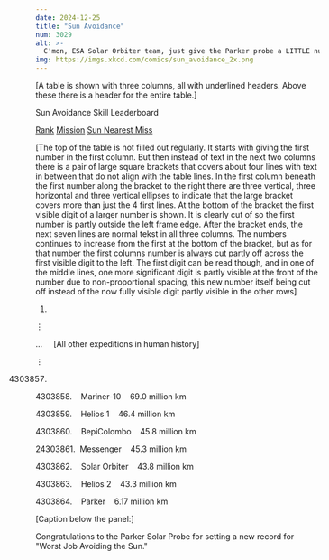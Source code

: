 ```yaml
---
date: 2024-12-25
title: "Sun Avoidance"
num: 3029
alt: >-
  C'mon, ESA Solar Orbiter team, just give the Parker probe a LITTLE nudge at aphelion. Crash it into the sun. Fulfill the dream of Icarus. It is your destiny.
img: https://imgs.xkcd.com/comics/sun_avoidance_2x.png
---
```

[A table is shown with three columns, all with underlined headers. Above these there is a header for the entire table.]

Sun Avoidance Skill Leaderboard

<u>Rank</u> <u>Mission</u> <u>Sun Nearest Miss</u>

[The top of the table is not filled out regularly. It starts with giving the first number in the first column. But then instead of text in the next two columns there is a pair of large square brackets that covers about four lines with text in between that do not align with the table lines. In the first column beneath the first number along the bracket to the right there are three vertical, three horizontal and three vertical ellipses to indicate that the large bracket covers more than just the 4 first lines. At the bottom of the bracket the first visible digit of a larger number is shown.  It is clearly cut of so the first number is partly outside the left frame edge. After the bracket ends, the next seven lines are normal tekst in all three columns. The numbers continues to increase from the first at the bottom of the bracket, but as for that number the first columns number is always cut partly off across the first visible digit to the left. The first digit can be read though, and in one of the middle lines, one more significant digit is partly visible at the front of the number due to non-proportional spacing, this new number itself being cut off instead of the now fully visible digit partly visible in the other rows]

1.

⋮

…&nbsp;&nbsp;&nbsp;&nbsp;&nbsp;[All other expeditions in human history]

⋮

4303857.

4303858.&nbsp;&nbsp;&nbsp;&nbsp;Mariner-10&nbsp;&nbsp;&nbsp;&nbsp;69.0 million km

4303859.&nbsp;&nbsp;&nbsp;&nbsp;Helios 1&nbsp;&nbsp;&nbsp;&nbsp;46.4 million km

4303860.&nbsp;&nbsp;&nbsp;&nbsp;BepiColombo&nbsp;&nbsp;&nbsp;&nbsp;45.8 million km

24303861.&nbsp;&nbsp;Messenger&nbsp;&nbsp;&nbsp;&nbsp;45.3 million km

4303862.&nbsp;&nbsp;&nbsp;&nbsp;Solar Orbiter&nbsp;&nbsp;&nbsp;&nbsp;43.8 million km

4303863.&nbsp;&nbsp;&nbsp;&nbsp;Helios 2&nbsp;&nbsp;&nbsp;&nbsp;43.3 million km

4303864.&nbsp;&nbsp;&nbsp;&nbsp;Parker&nbsp;&nbsp;&nbsp;&nbsp;6.17 million km

[Caption below the panel:]

Congratulations to the Parker Solar Probe for setting a new record for "Worst Job Avoiding the Sun."